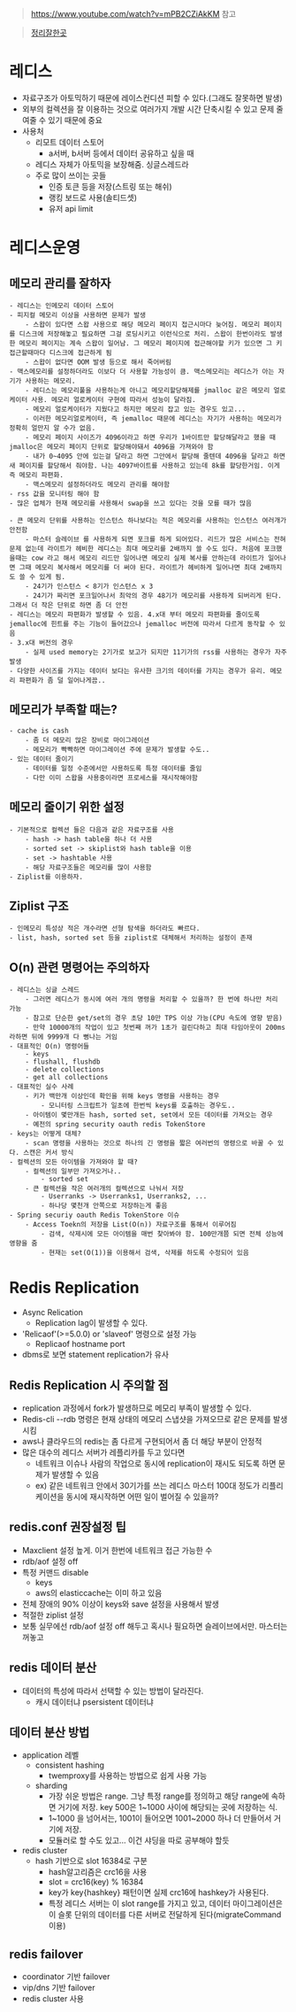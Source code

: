 > https://www.youtube.com/watch?v=mPB2CZiAkKM 참고

> [정리잘한곳](https://lion-king.tistory.com/entry/Redis-what-is)
# 레디스
- 자료구조가 아토믹하기 때문에 레이스컨디션 피할 수 있다.(그래도 잘못하면 발생)
- 외부의 컬렉션을 잘 이용하는 것으로 여러가지 개발 시간 단축시킬 수 있고 문제 줄여줄 수 있기 때문에 중요
- 사용처
	- 리모트 데이터 스토어
		- a서버, b서버 등에서 데이터 공유하고 싶을 때
	- 레디스 자체가 아토믹을 보장해줌. 싱글스레드라
	- 주로 많이 쓰이는 곳들
		- 인증 토큰 등을 저장(스트링 또는 해쉬)
		- 랭킹 보드로 사용(솔티드셋)
		- 유저 api limit

# 레디스운영
## 메모리 관리를 잘하자
	- 레디스는 인메모리 데이터 스토어
	- 피지컬 메모리 이상을 사용하면 문제가 발생
		- 스왑이 있다면 스왑 사용으로 해당 메모리 페이지 접근시마다 늦어짐. 메모리 페이지를 디스크에 저장해놓고 필요하면 그걸 로딩시키고 이런식으로 처리. 스왑이 한번이라도 발생한 메모리 페이지는 계속 스왑이 일어남. 그 메모리 페이지에 접근해야할 키가 있으면 그 키 접근할때마다 디스크에 접근하게 됨
		- 스왑이 없다면 OOM 발생 등으로 해서 죽어버림
	- 맥스메모리를 설정하더라도 이보다 더 사용할 가능성이 큼. 맥스메모리는 레디스가 아는 자기가 사용하는 메모리.
		- 레디스는 메모리풀을 사용하는게 아니고 메모리할당해제를 jmalloc 같은 메모리 얼로케이터 사용. 메모리 얼로케이터 구현에 따라서 성능이 달라짐. 
		- 메모리 얼로케이터가 지웠다고 하지만 메모리 잡고 있는 경우도 있고...
		- 이러한 메모리얼로케이터, 즉 jemalloc 때문에 레디스는 자기가 사용하는 메모리가 정확히 얼만지 알 수가 없음.
		- 메모리 페이지 사이즈가 4096이라고 하면 우리가 1바이트만 할당해달라고 했을 때 jmalloc은 메모리 페이지 단위로 할당해야돼서 4096을 가져와야 함
		- 내가 0~4095 안에 있는걸 달라고 하면 그안에서 할당해 줄텐데 4096을 달라고 하면 새 페이지를 할당해서 줘야함. 나는 4097바이트를 사용하고 있는데 8k를 할당한거임. 이게 즉 메모리 파편화.
		- 맥스메모리 설정하더라도 메모리 관리를 해야함
	- rss 값을 모니터링 해야 함
	- 많은 업체가 현재 메모리를 사용해서 swap을 쓰고 있다는 것을 모를 때가 많음

	- 큰 메모리 단위를 사용하는 인스턴스 하나보다는 적은 메모리를 사용하는 인스턴스 여러개가 안전함
		- 마스터 슬레이브 를 사용하게 되면 포크를 하게 되어있다. 리드가 많은 서비스는 전혀 문제 없는데 라이트가 헤비한 레디스는 최대 메모리를 2배까지 쓸 수도 있다. 처음에 포크했을때는 cow 라고 해서 메모리 리드만 일어나면 메모리 실제 복사를 안하는데 라이트가 일어나면 그때 메모리 복사해서 메모리를 더 써야 된다. 라이트가 헤비하게 일어나면 최대 2배까지도 쓸 수 있게 됨.
		- 24기가 인스턴스 < 8기가 인스턴스 x 3
		- 24기가 짜리면 포크일어나서 최악의 경우 48기가 메모리를 사용하게 되버리게 된다. 그래서 더 작은 단위로 하면 좀 더 안전
	- 레디스는 메모리 파편화가 발생할 수 있음. 4.x대 부터 메모리 파편화를 줄이도록 jemalloc에 힌트를 주는 기능이 들어갔으나 jemalloc 버전에 따라서 다르게 동작할 수 있음
	- 3.x대 버전의 경우
		- 실제 used memory는 2기가로 보고가 되지만 11기가의 rss를 사용하는 경우가 자주 발생
	- 다양한 사이즈를 가지는 데이터 보다는 유사한 크기의 데이터를 가지는 경우가 유리. 메모리 파편화가 좀 덜 일어나게끔..

## 메모리가 부족할 때는?
	- cache is cash
		- 좀 더 메모리 많은 장비로 마이그레이션
		- 메모리가 빡빡하면 마이그레이션 주에 문제가 발생할 수도..
	- 있는 데이터 줄이기
		- 데이터를 일정 수준에서만 사용하도록 특정 데이터를 줄임
		- 다만 이미 스왑을 사용중이라면 프로세스를 재시작해야함

## 메모리 줄이기 위한 설정
	- 기본적으로 컬렉션 들은 다음과 같은 자료구조를 사용
		- hash -> hash table을 하나 더 사용
		- sorted set -> skiplist와 hash table을 이용
		- set -> hashtable 사용
		- 해당 자료구조들은 메모리를 많이 사용함
	- Ziplist를 이용하자.

## Ziplist 구조
	- 인메모리 특성상 적은 개수라면 선형 탐색을 하더라도 빠르다.
	- list, hash, sorted set 등을 ziplist로 대체해서 처리하는 설정이 존재

## O(n) 관련 명령어는 주의하자
	- 레디스는 싱글 스레드
		- 그러면 레디스가 동시에 여러 개의 명령을 처리할 수 있을까? 한 번에 하나만 처리 가능
		- 참고로 단순한 get/set의 경우 초당 10만 TPS 이상 가능(CPU 속도에 영향 받음)
		- 만약 10000개의 작업이 있고 첫번째 꺼가 1초가 걸린다하고 최대 타임아웃이 200ms라하면 뒤에 9999개 다 뻥나는 거임
	- 대표적인 O(n) 명령어들
		- keys
		- flushall, flushdb
		- delete collections
		- get all collections
	- 대표적인 실수 사례
		- 키가 백만개 이상인데 확인을 위해 keys 명령을 사용하는 경우
			- 모니터링 스크립트가 일초에 한번씩 keys를 호출하는 경우도..
		- 아이템이 몇만개든 hash, sorted set, set에서 모든 데이터를 가져오는 경우
		- 예전의 spring security oauth redis TokenStore
	- keys는 어떻게 대체?
		- scan 명령을 사용하는 것으로 하나의 긴 명령을 짧은 여러번의 명령으로 바꿀 수 있다. 스캔은 커서 방식
	- 컬렉션의 모든 아이템을 가져와야 할 때?
		- 컬렉션의 일부만 가져오거나..
			- sorted set
		- 큰 컬렉션을 작은 여러개의 컬렉션으로 나눠서 저장
			- Userranks -> Userranks1, Userranks2, ...
			- 하나당 몇천개 안쪽으로 저장하는게 좋음
	- Spring securiy oauth Redis TokenStore 이슈
		- Access Toekn의 저장을 List(O(n)) 자료구조를 통해서 이루어짐
			- 검색, 삭제시에 모든 아이템을 매번 찾아봐야 함. 100만개쯤 되면 전체 성능에 영향을 줌
			- 현재는 set(O(1))을 이용해서 검색, 삭제를 하도록 수정되어 있음

# Redis Replication

- Async Relication
	- Replication lag이 발생할 수 있다.
- 'Relicaof'(>=5.0.0) or 'slaveof' 명령으로 설정 가능
	- Replicaof hostname port
- dbms로 보면 statement replication가 유사

## Redis Replication 시 주의할 점
- replication 과정에서 fork가 발생하므로 메모리 부족이 발생할 수 있다.
- Redis-cli --rdb 명령은 현재 상태의 메모리 스냅샷을 가져오므로 같은 문제를 발생시킴
- aws나 클라우드의 redis는 좀 다르게 구현되어서 좀 더 해당 부분이 안정적
- 많은 대수의 레디스 서버가 레플리카를 두고 있다면
	- 네트워크 이슈나 사람의 작업으로 동시에 replication이 재시도 되도록 하면 문제가 발생할 수 있음
	- ex) 같은 네트워크 안에서 30기가를 쓰는 레디스 마스터 100대 정도가 리플리케이션을 동시에 재시작하면 어떤 일이 벌어질 수 있을까?

## redis.conf 권장설정 팁
- Maxclient 설정 높게. 이거 한번에 네트워크 접근 가능한 수
- rdb/aof 설정 off
- 특정 커맨드 disable
	- keys
	- aws의 elasticcache는 이미 하고 있음
- 전체 장애의 90% 이상이 keys와 save 설정을 사용해서 발생
- 적절한 ziplist 설정
- 보통 실무에선 rdb/aof 설정 off 해두고 혹시나 필요하면 슬레이브에서만. 마스터는 꺼놓고

## redis 데이터 분산
- 데이터의 특성에 따라서 선택할 수 있는 방법이 달라진다.
	- 캐시 데이터냐 psersistent 데이터냐

## 데이터 분산 방법
- application 레벨
	- consistent hashing
		- twemproxy를 사용하는 방법으로 쉽게 사용 가능
	- sharding
		- 가장 쉬운 방법은 range. 그냥 특정 range를 정의하고 해당 range에 속하면 거기에 저장. key 500은 1~1000 사이에 해당되는 곳에 저장하는 식. 
		- 1~1000 을 넘어서는, 1001이 들어오면 1001~2000 하나 더 만들어서 거기에 저장.
		- 모듈러로 할 수도 있고... 이건 샤딩을 따로 공부해야 할듯
- redis cluster
	- hash 기반으로 slot 16384로 구분
		- hash알고리즘은 crc16을 사용
		- slot = crc16(key) % 16384
		- key가 key{hashkey} 패턴이면 실제 crc16에 hashkey가 사용된다.
		- 특정 레디스 서버는 이 slot range를 가지고 있고, 데이터 마이그레이션은 이 슬롯 단위의 데이터를 다른 서버로 전달하게 된다(migrateCommand 이용)

## redis failover
- coordinator 기반 failover
- vip/dns 기반 failover
- redis cluster 사용














